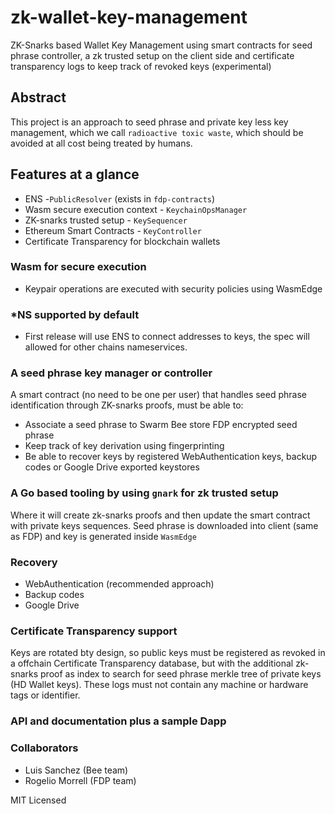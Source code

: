 # zk-wallet-key-management
ZK-Snarks based Wallet Key Management using smart contracts for seed phrase controller, a zk trusted setup on the client side and certificate transparency logs to keep track of revoked keys (experimental)


## Abstract

This project is an approach to seed phrase and private key less key management, which we call `radioactive toxic waste`, which should be avoided at all cost being treated by humans.

## Features at a glance

- ENS -`PublicResolver` (exists in `fdp-contracts`)
- Wasm secure execution context - `KeychainOpsManager`
- ZK-snarks trusted setup  - `KeySequencer`
- Ethereum Smart Contracts - `KeyController`
- Certificate Transparency for blockchain wallets

### Wasm for secure execution

- Keypair operations are executed with security policies using WasmEdge

### *NS supported by default

- First release will use ENS to connect addresses to keys, the spec will allowed for other chains nameservices.

### A seed phrase key manager or controller

A smart contract (no need to be one per user) that handles seed phrase identification through ZK-snarks proofs, must be able to:

- Associate a seed phrase to Swarm Bee store FDP encrypted seed phrase
- Keep track of key derivation using fingerprinting
- Be able to recover keys by registered WebAuthentication keys, backup codes or Google Drive exported keystores

### A Go based tooling by using `gnark` for zk trusted setup

Where it will create zk-snarks proofs and then update the smart contract with private keys sequences. Seed phrase is downloaded into client (same as FDP) and key is generated inside `WasmEdge`

### Recovery 

- WebAuthentication (recommended approach)
- Backup codes
- Google Drive

### Certificate Transparency support

Keys are rotated bty design, so public keys must be registered as revoked in a offchain Certificate Transparency database, but with the additional zk-snarks proof as index to search for seed phrase merkle tree of private keys (HD Wallet keys). These logs must not contain any machine or hardware tags or identifier.

### API and documentation plus a sample Dapp

### Collaborators

- Luis Sanchez (Bee team)
- Rogelio Morrell (FDP team)

MIT Licensed
